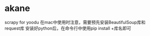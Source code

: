# akane
scrapy for yoodu
在mac中使用时注意，需要预先安装BeautifulSoup库和request库
安装好python后，在命令行中使用pip install +库名即可
